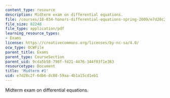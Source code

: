 ```yaml
---
content_type: resource
description: Midterm exam on differential equations.
file: /courses/18-034-honors-differential-equations-spring-2009/e7d28c2f6db6dc0859aa4b1a15cd1eb1_MIT18_034s09_exam01_midterm01.pdf
file_size: 82248
file_type: application/pdf
learning_resource_types:
- Exams
license: https://creativecommons.org/licenses/by-nc-sa/4.0/
ocw_type: OCWFile
parent_title: Exams
parent_type: CourseSection
parent_uid: 9cda5b58-798f-fd21-4476-344f03f1e363
resourcetype: Document
title: 'Midterm #1'
uid: e7d28c2f-6db6-dc08-59aa-4b1a15cd1eb1
---
```

Midterm exam on differential equations.